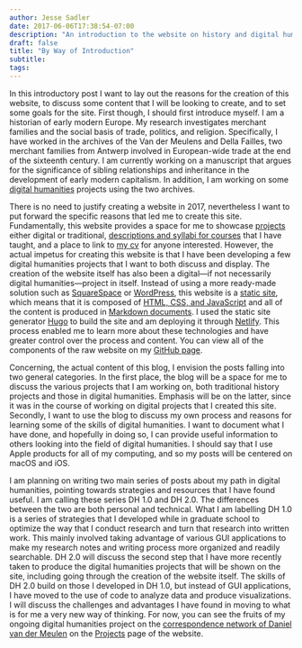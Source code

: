 ```yaml
---
author: Jesse Sadler
date: 2017-06-06T17:38:54-07:00
description: "An introduction to the website on history and digital humanities"
draft: false
title: "By Way of Introduction"
subtitle: 
tags: 
---
```


In this introductory post I want to lay out the reasons for the creation of this website, to discuss some content that I will be looking to create, and to set some goals for the site. First though, I should first introduce myself. I am a historian of early modern Europe. My research investigates merchant families and the social basis of trade, politics, and religion. Specifically, I have worked in the archives of the Van der Meulens and Della Failles, two merchant families from Antwerp involved in European-wide trade at the end of the sixteenth century. I am currently working on a manuscript that argues for the significance of sibling relationships and inheritance in the development of early modern capitalism. In addition, I am working on some [digital humanities](http://www.cdh.ucla.edu) projects using the two archives.

<!--more-->

There is no need to justify creating a website in 2017, nevertheless I want to put forward the specific reasons that led me to create this site. Fundamentally, this website provides a space for me to showcase [projects](https://jessesadler.com/project/) either digital or traditional, [descriptions and syllabi for courses](https://jessesadler.com/course/) that I have taught, and a place to link to [my cv](https://jessesadler.com/page/cv/) for anyone interested. However, the actual impetus for creating this website is that I have been developing a few digital humanities projects that I want to both discuss and display. The creation of the website itself has also been a digital—if not necessarily digital humanities—project in itself. Instead of using a more ready-made solution such as [SquareSpace](https://www.squarespace.com) or [WordPress](https://wordpress.com), this website is a [static site](https://davidwalsh.name/introduction-static-site-generators), which means that it is composed of [HTML, CSS, and JavaScript](http://jamstack.org) and all of the content is produced in [Markdown documents](https://daringfireball.net/projects/markdown/). I used the static site generator [Hugo](http://gohugo.io) to build the site and am deploying it through [Netlify](http://netlify.com). This process enabled me to learn more about these technologies and have greater control over the process and content. You can view all of the components of the raw website on my [GitHub page](https://github.com/jessesadler/jessesadler/).

Concerning, the actual content of this blog, I envision the posts falling into two general categories. In the first place, the blog will be a space for me to discuss the various projects that I am working on, both traditional history projects and those in digital humanities. Emphasis will be on the latter, since it was in the course of working on digital projects that I created this site. Secondly, I want to use the blog to discuss my own process and reasons for learning some of the skills of digital humanities. I want to document what I have done, and hopefully in doing so, I can provide useful information to others looking into the field of digital humanities. I should say that I use Apple products for all of my computing, and so my posts will be centered on macOS and iOS.

I am planning on writing two main series of posts about my path in digital humanities, pointing towards strategies and resources that I have found useful. I am calling these series DH 1.0 and DH 2.0. The differences between the two are both personal and technical. What I am labelling DH 1.0 is a series of strategies that I developed while in graduate school to optimize the way that I conduct research and turn that research into written work. This mainly involved taking advantage of various GUI applications to make my research notes and writing process more organized and readily searchable. DH 2.0 will discuss the second step that I have more recently taken to produce the digital humanities projects that will be shown on the site, including going through the creation of the website itself. The skills of DH 2.0 build on those I developed in DH 1.0, but instead of GUI applications, I have moved to the use of code to analyze data and produce visualizations. I will discuss the challenges and advantages I have found in moving to what is for me a very new way of thinking. For now, you can see the fruits of my ongoing digital humanities project on the [correspondence network of Daniel van der Meulen](https://jessesadler.com/project/dvdm-correspondence/) on the [Projects](https://jessesadler.com/project/) page of the website.